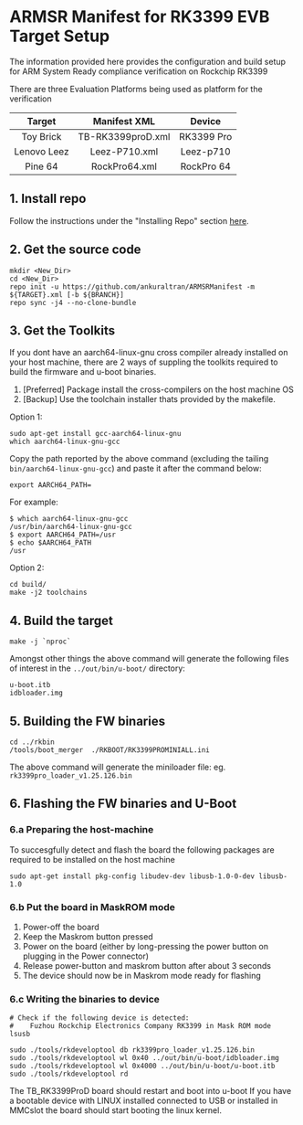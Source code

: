 # ARMSR Manifest for RK3399 EVB Target Setup

The information provided here provides the configuration and build setup for ARM System Ready compliance verification on Rockchip RK3399

There are three Evaluation Platforms being used as platform for the verification

| Target  | Manifest XML  | Device |
| :------------: |:---------------:| :-----:|
| Toy Brick      | TB-RK3399proD.xml | RK3399 Pro |
| Lenovo Leez     | Leez-P710.xml        |  Leez-p710 |
| Pine 64 | RockPro64.xml |    RockPro 64 |


## 1. Install repo
Follow the instructions under the "Installing Repo" section
[here](https://source.android.com/source/downloading.html).

## 2. Get the source code
```
mkdir <New_Dir>
cd <New_Dir>
repo init -u https://github.com/ankuraltran/ARMSRManifest -m ${TARGET}.xml [-b ${BRANCH}]
repo sync -j4 --no-clone-bundle
```

## 3. Get the Toolkits 
If you dont have an aarch64-linux-gnu cross compiler already installed on your host machine, there are 2 ways of suppling the toolkits required to build the firmware and u-boot binaries. 

1. [Preferred] Package install the cross-compilers on the host machine OS
2. [Backup] Use the toolchain installer thats provided by the makefile.

Option 1: 

```
sudo apt-get install gcc-aarch64-linux-gnu
which aarch64-linux-gnu-gcc
```
Copy the path reported by the above command (excluding the tailing `bin/aarch64-linux-gnu-gcc`) and paste it after the command below:

```
export AARCH64_PATH=
```
For example: 

```
$ which aarch64-linux-gnu-gcc 
/usr/bin/aarch64-linux-gnu-gcc
$ export AARCH64_PATH=/usr
$ echo $AARCH64_PATH
/usr
```

Option 2: 

```
cd build/
make -j2 toolchains
```

## 4. Build the target
```
make -j `nproc`
```
Amongst other things the above command will generate the following files of interest in the `../out/bin/u-boot/` directory:

```
u-boot.itb
idbloader.img
```

## 5. Building the FW binaries
```
cd ../rkbin
/tools/boot_merger  ./RKBOOT/RK3399PROMINIALL.ini
```
The above command will generate the miniloader file: eg. `rk3399pro_loader_v1.25.126.bin`

## 6. Flashing the FW binaries and U-Boot

### 6.a Preparing the host-machine
To succesgfully detect and flash the board the following packages are required to be installed on the host machine

```
sudo apt-get install pkg-config libudev-dev libusb-1.0-0-dev libusb-1.0 
```


### 6.b Put the board in MaskROM mode 
1. Power-off the board
2. Keep the Maskrom button pressed
3. Power on the board (either by long-pressing the power button on plugging in the Power connector)
4. Release power-button and maskrom button after about 3 seconds
5. The device should now be in Maskrom mode ready for flashing


### 6.c Writing the binaries to device 
```
# Check if the following device is detected:
#    Fuzhou Rockchip Electronics Company RK3399 in Mask ROM mode
lsusb 

sudo ./tools/rkdeveloptool db rk3399pro_loader_v1.25.126.bin
sudo ./tools/rkdeveloptool wl 0x40 ../out/bin/u-boot/idbloader.img
sudo ./tools/rkdeveloptool wl 0x4000 ../out/bin/u-boot/u-boot.itb
sudo ./tools/rkdeveloptool rd
```

The TB_RK3399ProD board should restart and boot into u-boot
If you have a bootable device with LINUX installed connected to USB or installed in MMCslot the board should start booting the linux kernel.
 


